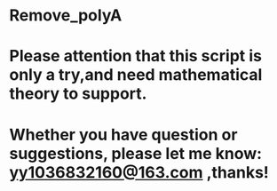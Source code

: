 # Remove_polyA
# Please attention that this script is only a try,and need mathematical theory to support.
# Whether you have question or suggestions, please let me know: yy1036832160@163.com ,thanks!
